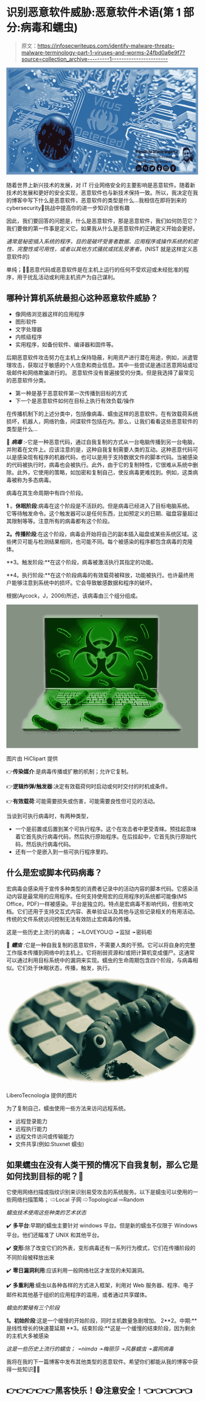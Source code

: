 # 识别恶意软件威胁:恶意软件术语(第 1 部分:病毒和蠕虫)

> 原文：<https://infosecwriteups.com/identify-malware-threats-malware-terminology-part-1-viruses-and-worms-24fbd0a6e9f7?source=collection_archive---------1----------------------->

![](img/7f9755387b7b2423dd58369793205910.png)

随着世界上新兴技术的发展，对 IT 行业网络安全的主要影响是恶意软件。随着新技术的发展和更好的安全实现，恶意软件也与新技术保持一致。所以，我决定在我的博客中写下什么是恶意软件，恶意软件的类型是什么…我相信在即将到来的 cybersecurity🥰挑战中提高你的进一步知识会很有趣

因此，我们要回答的问题是，什么是恶意软件，那是恶意软件，我们如何防范它？我们要做的第一件事是定义它。如果我从什么是恶意软件的正确定义开始会更好。

*通常是秘密插入系统的程序，目的是破坏受害者数据、应用程序或操作系统的机密性、完整性或可用性，或者以其他方式骚扰或扰乱受害者。*(NIST 就是这样定义恶意软件的)

单纯；🐱‍💻恶意代码或恶意软件是在主机上运行的任何不受欢迎或未经批准的程序，用于扰乱活动或利用主机资产为自己谋利。

## 哪种计算机系统最担心这种恶意软件威胁？

*   像网络浏览器这样的应用程序
*   图形软件
*   文字处理器
*   内核级程序
*   实用程序，如备份软件、编译器和固件等。

后期恶意软件攻击努力在主机上保持隐蔽，利用资产进行潜在用途，例如，派遣管理攻击，获取过于敏感的个人信息和商业信息。其中一些尝试是通过恶意网站或垃圾邮件和网络欺骗进行的。
恶意软件没有普遍接受的分类。但是我选择了最常见的恶意软件分类。

*   第一种是基于恶意软件第一次传播到目标的方式
*   下一个是恶意软件如何在目标上执行有效负载/操作

在传播机制下的上述分类中，包括像病毒、蠕虫这样的恶意软件。在有效载荷系统损坏，机器人，网络钓鱼，间谍软件包括在内。那么，让我们看看这些恶意软件的类型是什么…

🛑 ***病毒*** :-它是一种恶意代码，通过自我复制的方式从一台电脑传播到另一台电脑，并附着在文件上。应该注意的是，这种自我复制需要人类的互动。这种恶意代码可以是感染现有程序的机器代码，也可以是用于支持数据文件的脚本代码。当被感染的代码被执行时，病毒也会被执行。此外，由于它的复制特性，它很难从系统中删除。此外，它使用的策略，如加密和复制自己，使反病毒更难找到。例如，这类病毒被称为多态病毒。

病毒在其生命周期中有四个阶段。

**1** 。**休眠阶段**:病毒在这个阶段是不活跃的。但是病毒已经进入了目标电脑系统。它等待触发命令。这个触发器可以是任何东西，比如预定义的日期、磁盘容量超过其限制等等。注意所有的病毒都有这个阶段。

**2。传播阶段**:在这个阶段，病毒会开始将自己的副本插入磁盘或某些系统区域。这些拷贝可能与检测结果相同，也可能不同。每个被感染的程序都包含病毒的克隆体。

**3。触发阶段:**在这个阶段，病毒被激活执行其指定的功能。

**4。执行阶段:**在这个阶段病毒的有效载荷被释放，功能被执行。也许最终用户能够注意到系统中的损坏。它会导致敏感数据和程序的破坏。

根据(Aycock，J，2006)所述，该病毒由三个组分组成。

![](img/563fe316119104839a4fb19cda1a9256.png)

图片由 HiClipart 提供

👉**传染媒介**:是病毒传播或扩散的机制；允许它复制。

👉**逻辑炸弹/触发器**:决定有效载荷何时启动或何时交付的时机或条件。

👉**有效载荷**:可能需要损失或伤害，可能需要良性但可见的活动。

当谈到可执行病毒时，有两种类型，

*   一个是前置或后置到某个可执行程序。这个在攻击者中更受青睐。预挂起意味着它首先执行病毒代码，然后执行原始程序。在后挂起中，它首先执行原始代码，然后执行病毒代码。
*   还有一个是嵌入到一些可执行程序里的。

## 什么是宏或脚本代码病毒？

宏病毒会感染用于宣传多种类型的消费者记录中的活动内容的脚本代码。它感染活动内容是最常用的应用程序。任何支持使用宏的应用程序的系统都可能像(MS Office，PDF)一样被感染。平台是独立的。特点是宏病毒不影响代码，但影响文档。它们还用于支持交互式内容、表单验证以及其他与这些记录相关的有用活动。传统的文件系统访问控制无法有效防止宏病毒的传播。

这是一些历史上流行的病毒；
➛ILOVEYOU😉
➛监狱
➛密码柜

🛑 ***蠕虫*** :它是一种自我复制的恶意软件，不需要人类的干预。它可以将自身的完整工作版本传播到网络中的主机上。它将削弱资源和/或把计算机变成僵尸。这通常可以通过利用目标系统中的漏洞来实现。蠕虫的生命周期包含四个阶段，与病毒相似。它们处于休眠状态，传播，触发，执行。

![](img/a53967c69bd1b4231cf298bf0f429c86.png)

LiberoTecnologia 提供的图片

为了复制自己，蠕虫使用一些方法来访问远程系统。

*   远程登录能力
*   远程执行能力
*   远程文件访问或传输能力
*   文件共享(例如:Stuxnet 蠕虫)

## 如果蠕虫在没有人类干预的情况下自我复制，那么它是如何找到目标的呢？🐛

它使用网络扫描或指纹识别来识别易受攻击的系统服务。以下是蠕虫可以使用的一些网络扫描策略；
⇨Local 子网
⇨Topological
⇨Random

*蠕虫技术使用这些种类的艺术状态*

✔️ **多平台**:早期的蠕虫主要针对 windows 平台。但是新的蠕虫不仅限于 Windows 平台。他们还瞄准了 UNIX 和其他平台。

✔️ **变形**:除了改变它们的外表，变形病毒还有一系列行为模式，它们在传播阶段的不同阶段被释放出来

✔️ **零日漏洞利用**:应该利用一般网络社区才发现的未知漏洞。

✔️ **多重利用**:蠕虫以各种各样的方式进入框架，利用对 Web 服务器、程序、电子邮件和其他基于组织的应用程序的滥用，或者通过共享媒体。

*蠕虫的繁殖有三个阶段*

**1。初始阶段**:这是一个缓慢的开始阶段，同时主机数量急剧增加。
2**2。中期:**是线性增长的快速蔓延期
**3。结束阶段:**这是一个缓慢的结束阶段，因为剩余的主机大多被感染

*这是一些历史上流行的蠕虫；
➛nimda
➛梅丽莎
➛风暴蠕虫
➛震网病毒*

我将在我的下一篇博客中发布其他类型的恶意软件。希望你们都能从我的博客中获得一些知识👨‍💻

## 👉👉👉👉👉黑客快乐！😷注意安全！👈👈👈👈👈